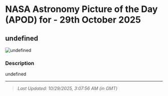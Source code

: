
# NASA Astronomy Picture of the Day (APOD) for - 29th October 2025
## undefined

![undefined](undefined)

### Description
undefined

---
> _Last Updated: 10/29/2025, 3:07:56 AM (in GMT)_
